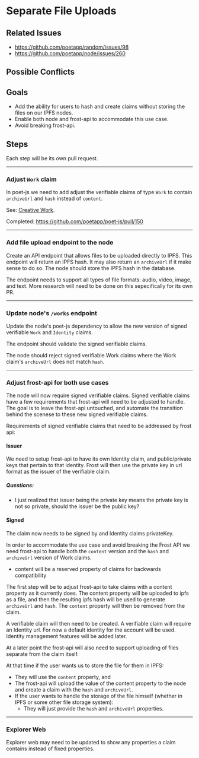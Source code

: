 # Separate File Uploads

## Related Issues
- https://github.com/poetapp/random/issues/98
- https://github.com/poetapp/node/issues/260

## Possible Conflicts

## Goals
 * Add the ability for users to hash and create claims without storing the files on our IPFS nodes.
 * Enable both node and frost-api to accommodate this use case.
 * Avoid breaking frost-api.

## Steps

Each step will be its own pull request.

---- 

### Adjust `Work` claim

In poet-js we need to add adjust the verifiable claims of type `Work` to contain `archiveUrl` and `hash` instead of `content`.

See: [Creative Work](https://github.com/poetapp/random/blob/master/claim-types/creative-work.md).

Completed: https://github.com/poetapp/poet-js/pull/150

----

### Add file upload endpoint to the node

Create an API endpoint that allows files to be uploaded directly to IPFS. This endpoint will return an IPFS hash. It may also return an `archiveUrl` if it make sense to do so. The node should store the IPFS hash in the database.

The endpoint needs to support all types of file formats: audio, video, image, and text. More research will need to be done on this sepecifically for its own PR.

---- 

### Update node's `/works` endpoint

Update the node's poet-js dependency to allow the new version of signed verifiable `Work` and `Identity` claims.

The endpoint should validate the signed verifiable claims.

The node should reject signed verifiable Work claims where the Work claim's `archiveUrl` does not match `hash`.

---- 

### Adjust frost-api for both use cases

The node will now require signed verifiable claims. Signed verifiable claims have a few requirements that frost-api will need to be adjusted to handle. The goal is to leave the frost-api untouched, and automate the transition behind the scenese to these new signed verifiable claims.

Requirements of signed verifiable claims that need to be addressed by frost api:

#### Issuer

We need to setup frost-api to have its own Identity claim, and public/private keys that pertain to that identity. Frost will then use the private key in url format as the issuer of the verifiable claim.

##### Questions:

* I just realized that issuer being the private key means the private key is not so private, should the issuer be the public key?

#### Signed

The claim now needs to be signed by and Identity claims privateKey.


In order to accommodate the use case and avoid breaking the Frost API we need frost-api to handle both the `content` version and the `hash` and `archiveUrl` version of Work claims.

* content will be a reserved property of claims for backwards compatibility

The first step will be to adjust frost-api to take claims with a content property as it currently does. The content property will be uploaded to ipfs as a file, and then the resulting ipfs hash will be used to generate `archiveUrl` and `hash`. The `content` property will then be removed from the claim.




A verifiable claim will then need to be created. A verifiable claim will require an Identity url. For now a default identity for the account will be used. Identity management features will be added later.


At a later point the frost-api will also need to support uploading of files separate from the claim itself.

At that time if the user wants us to store the file for them in IPFS:
  * They will use the `content` property, and
  * The frost-api will upload the value of the content property to the node and create a claim with the `hash` and `archiveUrl`.
* If the user wants to handle the storage of the file himself (whether in IPFS or some other file storage system):
  * They will just provide the `hash` and `archiveUrl` properties.


---- 

### Explorer Web

Explorer web may need to be updated to show any properties a claim contains instead of fixed properties.

